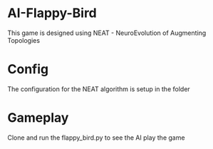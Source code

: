 # AI-Flappy-Bird

This game is designed using NEAT - NeuroEvolution of Augmenting Topologies 

# Config

The configuration for the NEAT algorithm is setup in the folder

# Gameplay

Clone and run the flappy_bird.py to see the AI play the game


